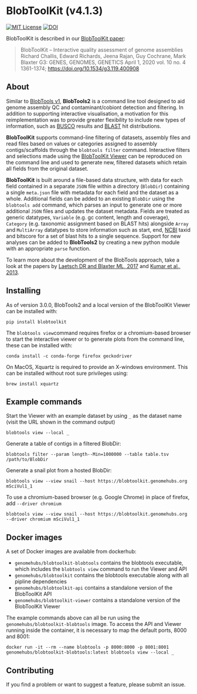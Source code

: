 # BlobToolKit (v4.1.3)

[![MIT License](https://img.shields.io/badge/license-MIT-blue.svg)](https://opensource.org/licenses/MIT)
[![DOI](https://zenodo.org/badge/150091036.svg)](https://zenodo.org/badge/latestdoi/150091036)

BlobToolKit is described in our [BlobToolKit paper](https://doi.org/10.1534/g3.119.400908):

> BlobToolKit – Interactive quality assessment of genome assemblies
> Richard Challis, Edward Richards, Jeena Rajan, Guy Cochrane, Mark Blaxter
> G3: GENES, GENOMES, GENETICS April 1, 2020 vol. 10 no. 4 1361-1374;
> https://doi.org/10.1534/g3.119.400908

## About

Similar to [BlobTools v1](https://github.com/DRL/blobtools), **BlobTools2** is a command line tool designed to aid genome assembly QC and contaminant/cobiont detection and filtering. In addition to supporting interactive visualisation, a motivation for this reimplementation was to provide greater flexibility to include new types of information, such as [BUSCO](https://busco.ezlab.org) results and [BLAST](https://blast.ncbi.nlm.nih.gov/Blast.cgi) hit distributions.

**BlobToolKit** supports command-line filtering of datasets, assembly files and read files based on values or categories assigned to assembly contigs/scaffolds through the `blobtools filter` command. Interactive filters and selections made using the [BlobToolKit Viewer](https://github.com/blobtoolkit/viewer) can be reproduced on the command line and used to generate new, filtered datasets which retain all fields from the original dataset.

**BlobToolKit** is built around a file-based data structure, with data for each field contained in a separate `JSON` file within a directory (`BlobDir`) containing a single `meta.json` file with metadata for each field and the dataset as a whole. Additional fields can be added to an existing `BlobDir` using the `blobtools add` command, which parses an input to generate one or more additional `JSON` files and updates the dataset metadata. Fields are treated as generic datatypes, `Variable` (e.g. gc content, length and coverage), `Category` (e.g. taxonomic assignment based on BLAST hits) alongside `Array` and `MultiArray` datatypes to store information such as start, end, [NCBI](https://www.ncbi.nlm.nih.gov) taxid and bitscore for a set of blast hits to a single sequence. Support for new analyses can be added to **BlobTools2** by creating a new python module with an appropriate `parse` function.

To learn more about the development of the BlobTools approach, take a look at the papers by [Laetsch DR and Blaxter ML, 2017](https://f1000research.com/articles/6-1287/v1) and [Kumar et al., 2013](https://dx.doi.org/10.3389%2Ffgene.2013.00237).

## Installing

As of version 3.0.0, BlobTools2 and a local version of the BlobToolKit Viewer can be installed with:

```
pip install blobtoolkit
```

The `blobtools view`command requires firefox or a chromium-based browser to start the interactive viewer or to generate plots from the command line, these can be installed with:

```
conda install -c conda-forge firefox geckodriver
```

On MacOS, Xquartz is required to provide an X-windows environment. This can be installed without root sure privileges using:

```
brew install xquartz
```

## Example commands

Start the Viewer with an example dataset by using `_` as the dataset name (visit the URL shown in the command output)

```
blobtools view --local _
```

Generate a table of contigs in a filtered BlobDir:

```
blobtools filter --param length--Min=1000000 --table table.tsv /path/to/BlobDir
```

Generate a snail plot from a hosted BlobDir:

```
blobtools view --view snail --host https://blobtoolkit.genomehubs.org mSciVul1_1
```

To use a chromium-based browser (e.g. Google Chrome) in place of firefox, add `--driver chromium`

```
blobtools view --view snail --host https://blobtoolkit.genomehubs.org --driver chromium mSciVul1_1
```

## Docker images

A set of Docker images are available from dockerhub:

- `genomehubs/blobtoolkit-blobtools` contains the blobtools executable, which includes the `blobtools view` command to run the Viewer and API
- `genomehubs/blobtoolkit` contains the blobtools executable along with all pipline dependencies
- `genomehubs/blobtoolkit-api` contains a standalone version of the BlobToolKit API
- `genomehubs/blobtoolkit-viewer` contains a standalone version of the BlobToolKit Viewer

The example commands above can all be run using the `genomehubs/blobtoolkit-blobtools` image. To access the API and Viewer running inside the container, it is necessary to map the default ports, 8000 and 8001:

```
docker run -it --rm --name blobtools -p 8000:8000 -p 8001:8001 genomehubs/blobtoolkit-blobtools:latest blobtools view --local _
```

## Contributing

If you find a problem or want to suggest a feature, please submit an issue.
